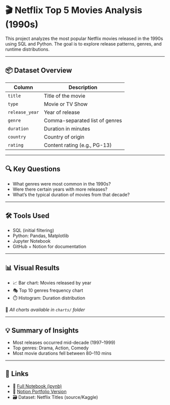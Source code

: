 # 🎬 Netflix Top 5 Movies Analysis (1990s)

This project analyzes the most popular Netflix movies released in the 1990s using SQL and Python. The goal is to explore release patterns, genres, and runtime distributions.

---

## 📦 Dataset Overview

| Column         | Description                        |
|----------------|------------------------------------|
| `title`        | Title of the movie                 |
| `type`         | Movie or TV Show                   |
| `release_year` | Year of release                    |
| `genre`        | Comma-separated list of genres     |
| `duration`     | Duration in minutes                |
| `country`      | Country of origin                  |
| `rating`       | Content rating (e.g., PG-13)       |

---

## 🔍 Key Questions

- What genres were most common in the 1990s?
- Were there certain years with more releases?
- What’s the typical duration of movies from that decade?

---

## 🛠 Tools Used

- SQL (initial filtering)
- Python: Pandas, Matplotlib
- Jupyter Notebook
- GitHub + Notion for documentation

---

## 📊 Visual Results

- 📈 Bar chart: Movies released by year
- 🎭 Top 10 genres frequency chart
- ⏱️ Histogram: Duration distribution

📁 *All charts available in `charts/` folder*

---

## 💡 Summary of Insights

- Most releases occurred mid-decade (1997–1999)
- Top genres: Drama, Action, Comedy
- Most movie durations fell between 80–110 mins

---

## 📎 Links

- 📄 [Full Notebook (ipynb)](notebook.ipynb)
- 🧾 [Notion Portfolio Version](your_notion_link)
- 🗃️ Dataset: Netflix Titles (source/Kaggle)

